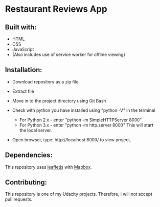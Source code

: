 # Restaurant Reviews App

## Built with:
* HTML
* CSS
* JavaScript
* (Also includes use of service worker for offline viewing)

## Installation:
* Download repository as a zip file
* Extract file
* Move in to the project directory using Git Bash

* Check with python you have installed using "python -V" in the terminal
  * For Python 2.x - enter "python -m SimpleHTTPServer 8000"
  * For Python 3.x - enter "python -m http.server 8000"
  This will start the local server.

* Open browser, type: http://localhost:8000/ to view project.

## Dependencies:
This repository uses [leafletjs](https://leafletjs.com/) with [Mapbox](https://www.mapbox.com/).

## Contributing:
This repository is one of my Udacity projects. Therefore, I will not accept pull requests.
